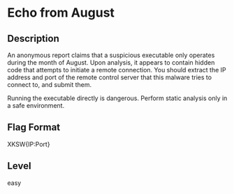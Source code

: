 # Echo from August

## Description
An anonymous report claims that a suspicious executable only operates during the month of August.
Upon analysis, it appears to contain hidden code that attempts to initiate a remote connection.
You should extract the IP address and port of the remote control server that this malware tries to connect to, and submit them.

Running the executable directly is dangerous. Perform static analysis only in a safe environment.

## Flag Format
XKSW{IP:Port}

## Level
easy